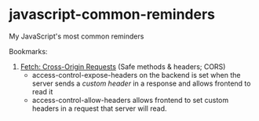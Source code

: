 # javascript-common-reminders
My JavaScript's most common reminders

Bookmarks:

1. [Fetch: Cross-Origin Requests](https://javascript.info/fetch-crossorigin) (Safe methods & headers; CORS)
   - access-control-expose-headers on the backend is set when the server sends a *custom header* in a response and allows frontend to read it
   - access-control-allow-headers allows frontend to set custom headers in a request that server will read.
